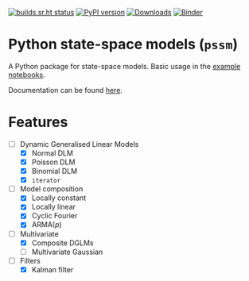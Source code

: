 [![builds.sr.ht status](https://builds.sr.ht/~ruivieira/python-ssm.svg)](https://builds.sr.ht/~ruivieira/python-ssm?)
[![PyPI version](https://badge.fury.io/py/pssm.svg)](https://badge.fury.io/py/pssm)
[![Downloads](http://pepy.tech/badge/pssm)](http://pepy.tech/project/pssm)
[![Binder](https://mybinder.org/badge_logo.svg)](https://mybinder.org/v2/gh/ruivieira/python-ssm/master?filepath=docs%2Fstate_space_models.ipynb)

# Python state-space models (`pssm`)

A Python package for state-space models. Basic usage in the [example notebooks](docs/state_space_models.ipynb).

Documentation can be found [here](https://ruivieira.github.io/python-ssm/).

# Features

- [ ] Dynamic Generalised Linear Models
  - [x] Normal DLM
  - [x] Poisson DLM
  - [x] Binomial DLM
  - [x] `iterator`
- [ ] Model composition
  - [x] Locally constant
  - [x] Locally linear
  - [x] Cyclic Fourier
  - [x] ARMA(_p_)
- [ ] Multivariate
  - [x] Composite DGLMs
  - [ ] Multivariate Gaussian
- [ ] Filters
  - [x] Kalman filter
